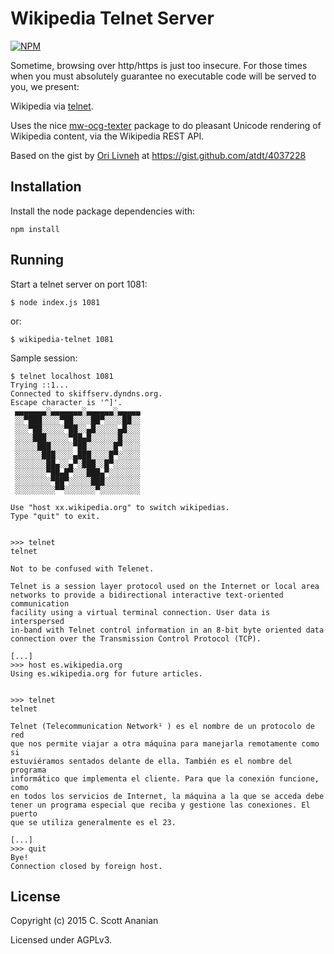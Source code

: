 # Wikipedia Telnet Server
[![NPM][NPM1]][NPM2]

Sometime, browsing over http/https is just too insecure.
For those times when you must absolutely guarantee no executable code
will be served to you, we present:

Wikipedia via [telnet].

Uses the nice [mw-ocg-texter] package to do pleasant Unicode rendering
of Wikipedia content, via the Wikipedia REST API.

Based on the gist by [Ori Livneh] at https://gist.github.com/atdt/4037228

## Installation
Install the node package dependencies with:
```
npm install
```
## Running
Start a telnet server on port 1081:
```
$ node index.js 1081
```
or:
```
$ wikipedia-telnet 1081
```

Sample session:
```
$ telnet localhost 1081
Trying ::1...
Connected to skiffserv.dyndns.org.
Escape character is '^]'.
 ▄▄▄▄▄▄▄░▄▄▄▄▄▄▄░▄▄▄▄▄▄░▄▄▄▄▄
 ░░▀███░░░░▀██░░░░██▀░░░░██░░
 ░░░▀██░░░░░▀██░░▄█░░░░░▄█░░░
 ░░░░███░░░░░▀██▄█░░░░░░█░░░░
 ░░░░░███░░░░░▀██░░░░░░█▀░░░░
 ░░░░░░███░░░░▄███░░░░█▀░░░░░
 ░░░░░░░██▄░░▄▀░███░░█▀░░░░░░
 ░░░░░░░▀██▄█▀░░░███▄▀░░░░░░░
 ░░░░░░░░▀██▀░░░░░███░░░░░░░░
 ░░░░░░░░░▀▀░░░░░░░▀░░░░░░░░░

Use "host xx.wikipedia.org" to switch wikipedias.
Type "quit" to exit.


>>> telnet
telnet

Not to be confused with Telenet.

Telnet is a session layer protocol used on the Internet or local area
networks to provide a bidirectional interactive text-oriented communication
facility using a virtual terminal connection. User data is interspersed
in-band with Telnet control information in an 8-bit byte oriented data
connection over the Transmission Control Protocol (TCP).

[...]
>>> host es.wikipedia.org
Using es.wikipedia.org for future articles.


>>> telnet
telnet

Telnet (Telecommunication Network¹ ) es el nombre de un protocolo de red
que nos permite viajar a otra máquina para manejarla remotamente como si
estuviéramos sentados delante de ella. También es el nombre del programa
informático que implementa el cliente. Para que la conexión funcione, como
en todos los servicios de Internet, la máquina a la que se acceda debe
tener un programa especial que reciba y gestione las conexiones. El puerto
que se utiliza generalmente es el 23.

[...]
>>> quit
Bye!
Connection closed by foreign host.
```
## License

Copyright (c) 2015 C. Scott Ananian

Licensed under AGPLv3.

[mw-ocg-texter]: https://github.com/wikimedia/mediawiki-extensions-Collection-OfflineContentGenerator-text_renderer
[telnet]:        https://en.wikipedia.org/wiki/Telnet
[Ori Livneh]:    https://github.com/atdt/

[NPM1]: https://nodei.co/npm/wikipedia-telnet.png
[NPM2]: https://nodei.co/npm/wikipedia-telnet/
